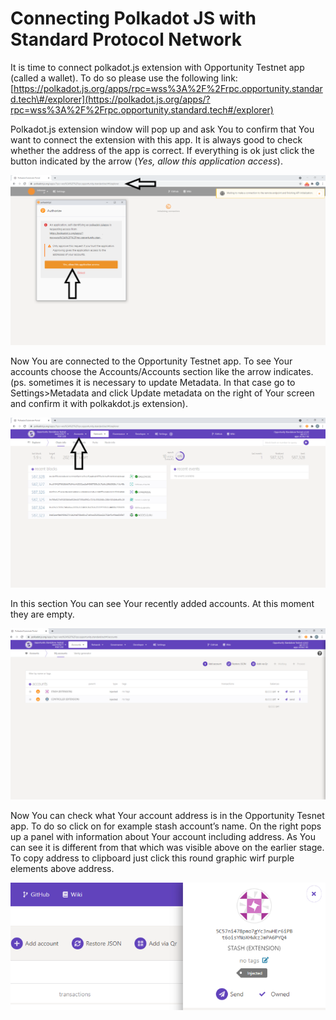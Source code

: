 # Connecting Polkadot JS with Standard Protocol Network

It is time to connect polkadot.js extension with Opportunity Testnet app \(called a wallet\). To do so please use the following link: [https://polkadot.js.org/apps/rpc=wss%3A%2F%2Frpc.opportunity.standard.tech\#/explorer](https://polkadot.js.org/apps/?rpc=wss%3A%2F%2Frpc.opportunity.standard.tech#/explorer)

Polkadot.js extension window will pop up and ask You to confirm that You want to connect the extension with this app. It is always good to check whether the address of the app is correct. If everything is ok just click the button indicated by the arrow \(_Yes, allow this application access_\).

![](../.gitbook/assets/image%20%2820%29.png)

Now You are connected to the Opportunity Testnet app. To see Your accounts choose the Accounts/Accounts section like the arrow indicates. \(ps. sometimes it is necessary to update Metadata. In that case go to Settings&gt;Metadata and click Update metadata on the right of Your screen and confirm it with polkakdot.js extension\).

![](../.gitbook/assets/image%20%281%29.png)

In this section You can see Your recently added accounts. At this moment they are empty.

![](../.gitbook/assets/image%20%2813%29.png)

Now You can check what Your account address is in the Opportunity Tesnet app. To do so click on for example stash account’s name. On the right pops up a panel with information about Your account including address. As You can see it is different from that which was visible above on the earlier stage. To copy address to clipboard just click this round graphic wirf purple elements above address.

![](../.gitbook/assets/image%20%2838%29.png)

